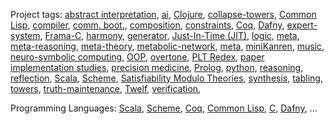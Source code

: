 Project tags:
[abstract interpretation](https://github.com/search?q=user%3Anamin+user%3Ametareflection+user%3Ascala-lms+fork%3Atrue+topic%3Aabstract-interpretation"),
[ai](https://github.com/search?q=user%3Anamin+user%3Ametareflection+user%3Ascala-lms+fork%3Atrue+topic%3Aai),
[Clojure](https://github.com/search?q=user%3Anamin+user%3Ametareflection+user%3Ascala-lms+fork%3Atrue+topic%3Aclojure),
[collapse-towers](https://github.com/search?q=user%3Anamin+user%3Ametareflection+user%3Ascala-lms+fork%3Atrue+topic%3Acollapse-towers),
[Common Lisp](https://github.com/search?q=user%3Anamin+user%3Ametareflection+user%3Ascala-lms+fork%3Atrue+topic%3Acommon-lisp),
[compiler](https://github.com/search?q=user%3Anamin+user%3Ametareflection+user%3Ascala-lms+fork%3Atrue+topic%3Acompiler),
[comm. boot.](https://github.com/search?q=user%3Anamin+user%3Ametareflection+user%3Ascala-lms+fork%3Atrue+topic%3Acommunication-bootstrapping),
[composition](https://github.com/search?q=user%3Anamin+user%3Ametareflection+user%3Ascala-lms+fork%3Atrue+topic%3Acomposition),
[constraints](https://github.com/search?q=user%3Anamin+user%3Ametareflection+user%3Ascala-lms+fork%3Atrue+topic%3Aconstraints),
[Coq](https://github.com/search?q=user%3Anamin+user%3Ametareflection+user%3Ascala-lms+fork%3Atrue+topic%3Acoq),
[Dafny](https://github.com/search?q=user%3Anamin+user%3Ametareflection+user%3Ascala-lms+fork%3Atrue+topic%3Adafny),
[expert-system](https://github.com/search?q=user%3Anamin+user%3Ametareflection+user%3Ascala-lms+fork%3Atrue+topic%3Aexpert-system),
[Frama-C](https://github.com/search?q=user%3Anamin+user%3Ametareflection+user%3Ascala-lms+fork%3Atrue+topic%3Aframa-c),
[harmony](https://github.com/search?q=user%3Anamin+user%3Ametareflection+user%3Ascala-lms+fork%3Atrue+topic%3Aharmony),
[generator](https://github.com/search?q=user%3Anamin+user%3Ametareflection+user%3Ascala-lms+fork%3Atrue+topic%3Agenerative-programming),
[Just-In-Time (JIT)](https://github.com/search?q=user%3Anamin+user%3Ametareflection+user%3Ascala-lms+fork%3Atrue+topic%3Ajit),
[logic](https://github.com/search?q=user%3Anamin+user%3Ametareflection+user%3Ascala-lms+fork%3Atrue+topic%3Alogic-programming),
[meta](https://github.com/search?q=user%3Anamin+user%3Ametareflection+user%3Ascala-lms+fork%3Atrue+topic%3Ameta),
[meta-reasoning](https://github.com/search?q=user%3Anamin+user%3Ametareflection+user%3Ascala-lms+fork%3Atrue+topic%3Ameta-reasoning),
[meta-theory](https://github.com/search?q=user%3Anamin+user%3Ametareflection+user%3Ascala-lms+fork%3Atrue+topic%3Ameta-theory),
[metabolic-network](https://github.com/search?q=user%3Anamin+user%3Ametareflection+user%3Ascala-lms+fork%3Atrue+topic%3Ametabolic-network),
[meta](https://github.com/search?q=user%3Anamin+user%3Ametareflection+user%3Ascala-lms+fork%3Atrue+topic%3Ametaprogramming),
[miniKanren](https://github.com/search?q=user%3Anamin+user%3Ametareflection+user%3Ascala-lms+fork%3Atrue+topic%3Aminikanren+user%3Awebyrd),
[music](https://github.com/search?q=user%3Anamin+user%3Ametareflection+user%3Ascala-lms+fork%3Atrue+topic%3Amusic),
[neuro-symbolic computing](https://github.com/search?q=user%3Anamin+user%3Ametareflection+user%3Ascala-lms+fork%3Atrue+topic%3Aneuro-symbolic),
[OOP](https://github.com/search?q=user%3Anamin+user%3Ametareflection+user%3Ascala-lms+fork%3Atrue+topic%3Aoop),
[overtone](https://github.com/search?q=user%3Anamin+user%3Ametareflection+user%3Ascala-lms+fork%3Atrue+topic%3Aovertone),
[PLT Redex](https://github.com/search?q=user%3Anamin+user%3Ametareflection+user%3Ascala-lms+fork%3Atrue+topic%3Aplt-redex),
[paper implementation studies](https://github.com/search?q=user%3Anamin+user%3Ametareflection+user%3Ascala-lms+fork%3Atrue+topic%3Apaper-implementations),
[precision medicine](https://github.com/search?q=user%3Anamin+user%3Ametareflection+user%3Awebyrd+fork%3Atrue+topic%3Ancats-translator),
[Prolog](https://github.com/search?q=user%3Anamin+user%3Ametareflection+user%3Ascala-lms+fork%3Atrue+topic%3Aprolog),
[python](https://github.com/search?q=user%3Anamin+user%3Ametareflection+user%3Ascala-lms+fork%3Atrue+topic%3Apython),
[reasoning](https://github.com/search?q=user%3Anamin+user%3Ametareflection+user%3Ascala-lms+fork%3Atrue+topic%3Areasoning),
[reflection](https://github.com/search?q=user%3Anamin+user%3Ametareflection+user%3Ascala-lms+fork%3Atrue+topic%3Areflection),
[Scala](https://github.com/search?q=user%3Anamin+user%3Ametareflection+user%3Ascala-lms+fork%3Atrue+topic%3Ascala),
[Scheme](https://github.com/search?q=user%3Anamin+user%3Ametareflection+user%3Ascala-lms+fork%3Atrue+topic%3Ascheme),
[Satisfiability Modulo Theories](https://github.com/search?q=user%3Anamin+user%3Ametareflection+user%3Ascala-lms+fork%3Atrue+topic%3Asmt),
[synthesis](https://github.com/search?q=user%3Anamin+user%3Ametareflection+fork%3Atrue+topic%3Asynthesis),
[tabling](https://github.com/search?q=user%3Anamin+user%3Ametareflection+user%3Ascala-lms+fork%3Atrue+topic%3Atabling),
[towers](https://github.com/search?q=user%3Anamin+user%3Ametareflection+user%3Ascala-lms+fork%3Atrue+topic%3Atowers),
[truth-maintenance](https://github.com/search?q=user%3Anamin+user%3Ametareflection+fork%3Atrue+topic%3Atruth-maintenance),
[Twelf](https://github.com/search?q=user%3Anamin+user%3Ametareflection+user%3Ascala-lms+fork%3Atrue+topic%3Atwelf),
[verification](https://github.com/search?q=user%3Anamin+user%3Ametareflection+user%3Ascala-lms+fork%3Atrue+topic%3Averification),

Programming Languages:
[Scala](https://github.com/search?q=user%3Anamin+fork%3Atrue+fork%3Atrue+topic%3AScala),
[Scheme](https://github.com/search?q=user%3Anamin+fork%3Atrue+fork%3Atrue+topic%3AScheme),
[Coq](https://github.com/search?q=user%3Anamin+fork%3Atrue+fork%3Atrue+topic%3ACoq),
[Common Lisp](https://github.com/search?q=user%3Anamin+fork%3Atrue+fork%3Atrue+topic%3ACommon-Lisp),
[C](https://github.com/search?q=user%3Anamin+fork%3Atrue+fork%3Atrue+topic%3AC),
[Dafny](https://github.com/search?q=user%3Anamin+fork%3Atrue+fork%3Atrue+topic%3ADafny),
...
